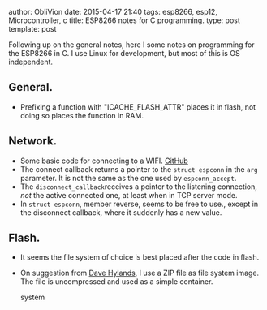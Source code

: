 author: ObliVion
date: 2015-04-17 21:40
tags: esp8266, esp12, Microcontroller, c
title: ESP8266 notes for C programming.
type: post
template: post

Following up on the general notes, here I some notes on programming for
the ESP8266 in C. I use Linux for development, but most of this is OS
independent.

General.
--------
 - Prefixing a function with "ICACHE_FLASH_ATTR" places it in flash,
   not doing so places the function in RAM.

Network.
--------
 - Some basic code for connecting to a WIFI. [GitHub](https://github.com/deadbok/esp8266-connect-ap)
 - The connect callback returns a pointer to the `struct espconn` in the `arg` 
   parameter. It is not the same as the one used by `espconn_accept`.
 - The `disconnect_callback`receives a pointer to the listening connection,
   *not* the active connected one, at least when in TCP server mode.
 - In `struct espconn`, member reverse, seems to be free to use., except in the
   disconnect callback, where it suddenly has a new value.
   
Flash.
------
 - It seems the file system of choice is best placed after the code in flash.
 - On suggestion from [Dave Hylands](http://www.davehylands.com/), I use a ZIP
   file as file system image. The file is uncompressed and used as a simple
   container.
   
   system 
